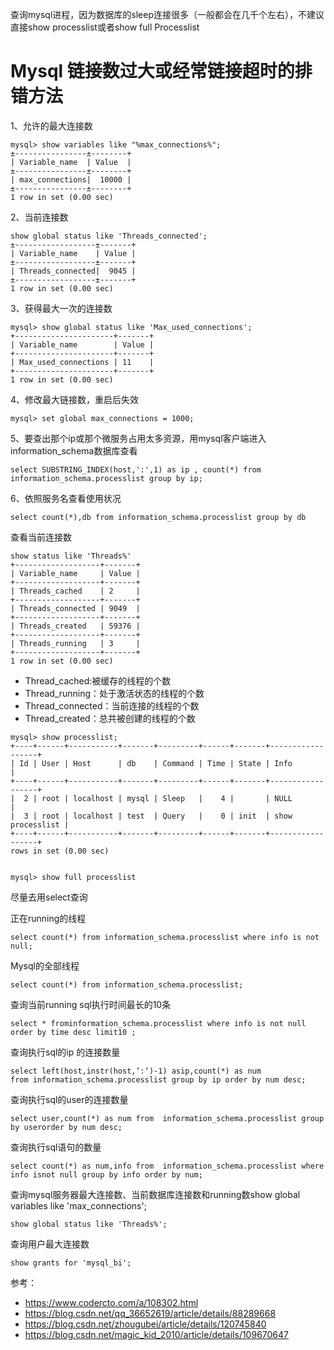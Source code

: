查询mysql进程，因为数据库的sleep连接很多（一般都会在几千个左右），不建议直接show processlist或者show full Processlist

# Mysql 链接数过大或经常链接超时的排错方法

1、允许的最大连接数
```
mysql> show variables like "%max_connections%";
±----------------±--------+
| Variable_name  | Value  |
±----------------±--------+
| max_connections|  10000 |
±----------------±--------+
1 row in set (0.00 sec)
```

2、当前连接数
```
show global status like 'Threads_connected';
±------------------±-------+
| Variable_name    | Value |
±------------------±-------+
| Threads_connected|  9045 |
±------------------±-------+
1 row in set (0.00 sec)
```

3、获得最大一次的连接数
```
mysql> show global status like 'Max_used_connections';
+----------------------+-------+
| Variable_name        | Value |
+----------------------+-------+
| Max_used_connections | 11    |
+----------------------+-------+
1 row in set (0.00 sec)
```

4、修改最大链接数，重启后失效
```
mysql> set global max_connections = 1000;
```

5、要查出那个ip或那个微服务占用太多资源，用mysql客户端进入information_schema数据库查看
```
select SUBSTRING_INDEX(host,':',1) as ip , count(*) from information_schema.processlist group by ip;
```

6、依照服务名查看使用状况
```
select count(*),db from information_schema.processlist group by db
```

查看当前连接数
```
show status like 'Threads%'
+-------------------+-------+
| Variable_name     | Value |
+-------------------+-------+
| Threads_cached    | 2     |
+-------------------+-------+
| Threads_connected | 9049  |
+-------------------+-------+
| Threads_created   | 59376 |
+-------------------+-------+
| Threads_running   | 3     |
+-------------------+-------+
1 row in set (0.00 sec)
```
- Thread_cached:被缓存的线程的个数
- Thread_running：处于激活状态的线程的个数
- Thread_connected：当前连接的线程的个数
- Thread_created：总共被创建的线程的个数

```
mysql> show processlist;
+----+------+-----------+-------+---------+------+-------+------------------+
| Id | User | Host      | db    | Command | Time | State | Info             |
+----+------+-----------+-------+---------+------+-------+------------------+
|  2 | root | localhost | mysql | Sleep   |    4 |       | NULL             |
|  3 | root | localhost | test  | Query   |    0 | init  | show processlist |
+----+------+-----------+-------+---------+------+-------+------------------+
rows in set (0.00 sec)


mysql> show full processlist
```

尽量去用select查询

正在running的线程
```
select count(*) from information_schema.processlist where info is not null;
```

Mysql的全部线程
```
select count(*) from information_schema.processlist;
```

查询当前running sql执行时间最长的10条
```
select * frominformation_schema.processlist where info is not null order by time desc limit10 ;
```

查询执行sql的ip 的连接数量
```
select left(host,instr(host,‘:‘)-1) asip,count(*) as num from information_schema.processlist group by ip order by num desc;
```

查询执行sql的user的连接数量
```
select user,count(*) as num from  information_schema.processlist group by userorder by num desc;
```

查询执行sql语句的数量
```
select count(*) as num,info from  information_schema.processlist where info isnot null group by info order by num;
```

查询mysql服务器最大连接数、当前数据库连接数和running数show global variables like 'max_connections';
```
show global status like 'Threads%';
```

查询用户最大连接数
```
show grants for 'mysql_bi';
```

参考：
- https://www.codercto.com/a/108302.html
- https://blog.csdn.net/qq_36652619/article/details/88289668
- https://blog.csdn.net/zhougubei/article/details/120745840
- https://blog.csdn.net/magic_kid_2010/article/details/109670647
